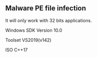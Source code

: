 ## Malware PE file infection

It will only work with 32 bits applications.

Windows SDK Version 10.0

Toolset VS2019(v142)

ISO C++17

